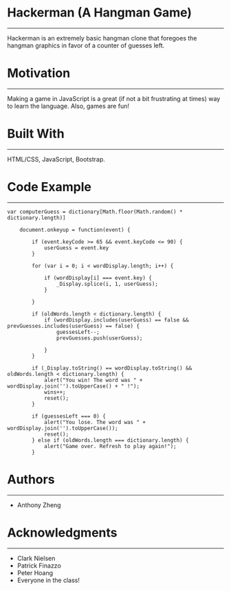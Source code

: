 # Hackerman (A Hangman Game)
_____

Hackerman is an extremely basic hangman clone that foregoes the hangman graphics in favor of a counter of guesses left.

# Motivation
_____

Making a game in JavaScript is a great (if not a bit frustrating at times) way to learn the language. Also, games are fun!

# Built With
_____

HTML/CSS, JavaScript, Bootstrap.

# Code Example
_____

```
var computerGuess = dictionary[Math.floor(Math.random() * dictionary.length)]
```
```
    document.onkeyup = function(event) {

        if (event.keyCode >= 65 && event.keyCode <= 90) {
            userGuess = event.key
        }

        for (var i = 0; i < wordDisplay.length; i++) {

            if (wordDisplay[i] === event.key) {
                _Display.splice(i, 1, userGuess);
            }

        }

        if (oldWords.length < dictionary.length) {
            if (wordDisplay.includes(userGuess) == false && prevGuesses.includes(userGuess) == false) {
                guessesLeft--;
                prevGuesses.push(userGuess);

            }
        }

        if (_Display.toString() == wordDisplay.toString() && oldWords.length < dictionary.length) {
            alert("You win! The word was " + wordDisplay.join('').toUpperCase() + " !");
            wins++;
            reset();
        }

        if (guessesLeft === 0) {
            alert("You lose. The word was " + wordDisplay.join('').toUpperCase());
            reset();
        } else if (oldWords.length === dictionary.length) {
            alert("Game over. Refresh to play again!");
        }
```
# Authors
_____

* Anthony Zheng

# Acknowledgments
_____

* Clark Nielsen
* Patrick Finazzo
* Peter Hoang
* Everyone in the class!